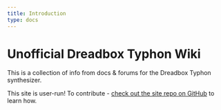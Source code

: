 ```yaml
---
title: Introduction
type: docs
---
```


# Unofficial Dreadbox Typhon Wiki

This is a collection of info from docs & forums for the Dreadbox Typhon synthesizer.



This site is user-run! To contribute - [check out the site repo on GitHub](https://github.com/DreadboxUnofficial/TyphonWiki/) to learn how.